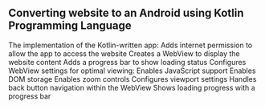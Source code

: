 ## Converting website to an Android using Kotlin Programming Language

The implementation of the Kotlin-written app: 
Adds internet permission to allow the app to access the website
Creates a WebView to display the website content
Adds a progress bar to show loading status
Configures WebView settings for optimal viewing:
Enables JavaScript support
Enables DOM storage
Enables zoom controls
Configures viewport settings
Handles back button navigation within the WebView
Shows loading progress with a progress bar
